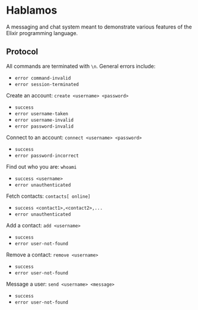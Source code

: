 Hablamos
========

A messaging and chat system meant to demonstrate various features of
the Elixir programming language.

## Protocol

All commands are terminated with `\n`. General errors include:

* `error command-invalid`
* `error session-terminated`

Create an account: `create <username> <password>`

* `success`
* `error username-taken`
* `error username-invalid`
* `error password-invalid`

Connect to an account: `connect <username> <password>`

* `success`
* `error password-incorrect`

Find out who you are: `whoami`

* `success <username>`
* `error unauthenticated`

Fetch contacts: `contacts[ online]`

* `success <contact1>,<contact2>,...`
* `error unauthenticated`

Add a contact: `add <username>`

* `success`
* `error user-not-found`

Remove a contact: `remove <username>`

* `success`
* `error user-not-found`

Message a user: `send <username> <message>`

* `success`
* `error user-not-found`
